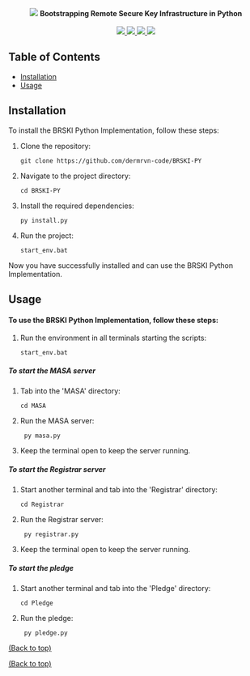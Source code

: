 <!-- @format -->

<p align="center">
  <img src="https://github.com/user-attachments/assets/1503239f-b992-4e11-a61c-d19294b00af4" />
  <strong>Bootstrapping Remote Secure Key Infrastructure in Python</strong><br/><br/>
  
  <a href="https://trustpoint.campus-schwarzwald.de/">
    <img src="https://img.shields.io/badge/-Python_3.12.3-3776AB?style=for-the-badge&logo=python&logoColor=white">
  </a>
  
  <a href="https://github.com/dermrvn-code/BRSKI-PY">
    <img src="https://img.shields.io/github/last-commit/dermrvn-code/BRSKI-PY?style=for-the-badge">
  </a>

  <a href="">
    <img src="https://img.shields.io/github/license/dermrvn-code/BRSKI-PY?style=for-the-badge">
  </a>

  <img src="https://img.shields.io/badge/Status-Tech_Demo-red?style=for-the-badge">
</p>

## Table of Contents

- [Installation](#installation)
- [Usage](#usage)

## Installation

To install the BRSKI Python Implementation, follow these steps:

1. Clone the repository:

   ```shell
   git clone https://github.com/dermrvn-code/BRSKI-PY
   ```

2. Navigate to the project directory:

   ```shell
   cd BRSKI-PY
   ```

3. Install the required dependencies:

   ```shell
   py install.py
   ```

4. Run the project:

   ```shell
   start_env.bat
   ```

Now you have successfully installed and can use the BRSKI Python Implementation.

## Usage

#### To use the BRSKI Python Implementation, follow these steps:

1. Run the environment in all terminals starting the scripts:

   ```shell
   start_env.bat
   ```

##### To start the MASA server

1. Tab into the 'MASA' directory:

   ```shell
   cd MASA
   ```

2. Run the MASA server:

   ```shell
    py masa.py
   ```

3. Keep the terminal open to keep the server running.

##### To start the Registrar server

1. Start another terminal and tab into the 'Registrar' directory:

   ```shell
   cd Registrar
   ```

2. Run the Registrar server:

   ```shell
    py registrar.py
   ```

3. Keep the terminal open to keep the server running.

##### To start the pledge

1. Start another terminal and tab into the 'Pledge' directory:

   ```shell
   cd Pledge
   ```

2. Run the pledge:

   ```shell
    py pledge.py
   ```

[(Back to top)](#table-of-contents)

[(Back to top)](#table-of-contents)
